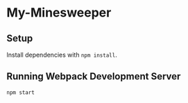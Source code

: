 # My-Minesweeper

## Setup

Install dependencies with `npm install`.

## Running Webpack Development Server

```sh
npm start
```
